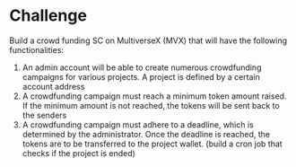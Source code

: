 # Challenge

Build a crowd funding SC on MultiverseX (MVX) that will have the following functionalities:
1. An admin account will be able to create numerous crowdfunding campaigns for various projects. A project is defined by a certain account address
2. A crowdfunding campaign must reach a minimum token amount raised. If the minimum amount is not reached, the tokens will be sent back to the senders
3. A crowdfunding campaign must adhere to a deadline, which is determined by the administrator. Once the deadline is reached, the tokens are to be transferred to the project wallet. (build a cron job that checks if the project is ended)